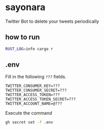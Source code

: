 # sayonara

Twitter Bot to delete your tweets periodically

## how to run

```bash
RUST_LOG=info cargo r
```

## .env

Fill in the following `???` fields.

```text
TWITTER_CONSUMER_KEY=???
TWITTER_CONSUMER_SECRET=???
TWITTER_ACCESS_TOKEN=???
TWITTER_ACCESS_TOKEN_SECRET=???
TWITTER_ACCOUNT_NAME=@???
```

Execute the command

```bash
gh secret set -f .env
```
